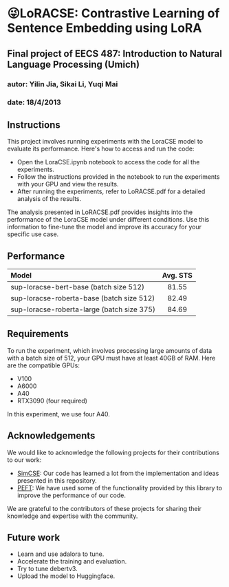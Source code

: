 # 😜LoRACSE: Contrastive Learning of Sentence Embedding using LoRA
##  Final project of EECS 487: Introduction to Natural Language Processing (Umich)
### autor: Yilin Jia, Sikai Li, Yuqi Mai
### date: 18/4/2013

## Instructions

This project involves running experiments with the LoraCSE model to evaluate its performance. Here's how to access and run the code:

- Open the LoraCSE.ipynb notebook to access the code for all the experiments.
- Follow the instructions provided in the notebook to run the experiments with your GPU and view the results.
- After running the experiments, refer to LoRACSE.pdf for a detailed analysis of the results.

The analysis presented in LoRACSE.pdf provides insights into the performance of the LoraCSE model under different conditions. Use this information to fine-tune the model and improve its accuracy for your specific use case.


## Performance

|              Model              | Avg. STS |
|:-------------------------------|:--------:|
| sup-loracse-bert-base (batch size 512) |  81.55  |
| sup-loracse-roberta-base (batch size 512) |   82.49  |
| sup-loracse-roberta-large (batch size 375) |   84.69  |

## Requirements

To run the experiment, which involves processing large amounts of data with a batch size of 512, your GPU must have at least 40GB of RAM.
Here are the compatible GPUs:

- V100
- A6000
- A40
- RTX3090 (four required)

In this experiment, we use four A40.


## Acknowledgements

We would like to acknowledge the following projects for their contributions to our work:

- [SimCSE](https://github.com/princeton-nlp/SimCSE): Our code has learned a lot from the implementation and ideas presented in this repository.
- [PEFT](https://github.com/huggingface/peft): We have used some of the functionality provided by this library to improve the performance of our code.

We are grateful to the contributors of these projects for sharing their knowledge and expertise with the community.

## Future work
- Learn and use adalora to tune.
- Accelerate the training and evaluation.
- Try to tune debertv3.
- Upload the model to Huggingface.
